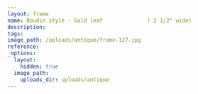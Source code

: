 ```yaml
---
layout: frame
name: Boudin style - Gold leaf              ( 2 1/2" wide)
description:
tags:
image_path: /uploads/antique/frame-127.jpg
reference:
_options:
  layout:
    hidden: true
  image_path:
    uploads_dir: uploads/antique
---
```

